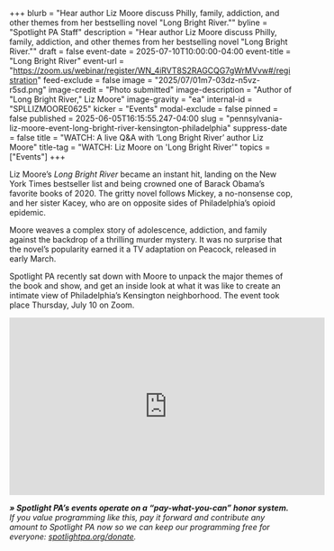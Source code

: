 +++
blurb = "Hear author Liz Moore discuss Philly, family, addiction, and other themes from her bestselling novel \"Long Bright River.\""
byline = "Spotlight PA Staff"
description = "Hear author Liz Moore discuss Philly, family, addiction, and other themes from her bestselling novel \"Long Bright River.\""
draft = false
event-date = 2025-07-10T10:00:00-04:00
event-title = "Long Bright River"
event-url = "https://zoom.us/webinar/register/WN_4iRVT8S2RAGCQG7gWrMVvw#/registration"
feed-exclude = false
image = "2025/07/01m7-03dz-n5vz-r5sd.png"
image-credit = "Photo submitted"
image-description = "Author of \"Long Bright River,\" Liz Moore"
image-gravity = "ea"
internal-id = "SPLLIZMOORE0625"
kicker = "Events"
modal-exclude = false
pinned = false
published = 2025-06-05T16:15:55.247-04:00
slug = "pennsylvania-liz-moore-event-long-bright-river-kensington-philadelphia"
suppress-date = false
title = "WATCH: A live Q&A with ‘Long Bright River’ author Liz Moore"
title-tag = "WATCH: Liz Moore on 'Long Bright River'"
topics = ["Events"]
+++

Liz Moore’s <em>Long Bright River </em>became an instant hit, landing on the New York Times bestseller list and being crowned one of Barack Obama’s favorite books of 2020. The gritty novel follows Mickey, a no-nonsense cop, and her sister Kacey, who are on opposite sides of Philadelphia’s opioid epidemic.

Moore weaves a complex story of adolescence, addiction, and family against the backdrop of a thrilling murder mystery. It was no surprise that the novel’s popularity earned it a TV adaptation on Peacock, released in early March.

Spotlight PA recently sat down with Moore to unpack the major themes of the book and show, and get an inside look at what it was like to create an intimate view of Philadelphia’s Kensington neighborhood. The event took place Thursday, July 10 on Zoom.

<iframe width="560" height="315" src="https://www.youtube.com/embed/9g8GLbxKoIQ?si=xlHrmy-rUQZUE9jd" title="YouTube video player" frameborder="0" allow="accelerometer; autoplay; clipboard-write; encrypted-media; gyroscope; picture-in-picture; web-share" referrerpolicy="strict-origin-when-cross-origin" allowfullscreen></iframe>

<strong><em>» Spotlight PA’s events operate on a “pay-what-you-can” honor system.</em></strong><em> If you value programming like this, pay it forward and contribute any amount to Spotlight PA now so we can keep our programming free for everyone: </em><a href="http://spotlightpa.org/donate"><em>spotlightpa.org/donate</em></a><em>.</em>

